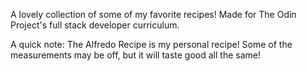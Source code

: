 A lovely collection of some of my favorite recipes! Made for The Odin Project's full stack developer curriculum. 

A quick note: The Alfredo Recipe is my personal recipe! Some of the measurements may be off, but it will taste good all the same!